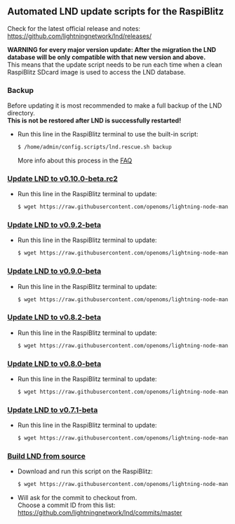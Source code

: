 ## Automated LND update scripts for the RaspiBlitz
Check for the latest official release and notes:
<https://github.com/lightningnetwork/lnd/releases/>

**WARNING for every major version update: After the migration
the LND database will be only compatible with that new version and above.**  
This means that the update script needs to be run each time when a
clean RaspiBlitz SDcard image is used to access the LND database.

### Backup
Before updating it is most recommended to make a full backup
of the LND directory.  
**This is not be restored after LND is successfully restarted!**

* Run this line in the RaspiBlitz terminal to use the built-in script:

    ```bash
    $ /home/admin/config.scripts/lnd.rescue.sh backup
    ```

    More info about this process in the
    [FAQ](https://github.com/rootzoll/raspiblitz/blob/master/FAQ.md#2-making-a-complete-lnd-data-backup)

### [Update LND to v0.10.0-beta.rc2](lnd.update.v0.10.0-beta.rc2.sh)

* Run this line in the RaspiBlitz terminal to update:  

    ```bash
    $ wget https://raw.githubusercontent.com/openoms/lightning-node-management/master/lnd.updates/lnd.update.v0.10.0-beta.rc2.sh && bash lnd.update.v0.10.0-beta.rc2.sh
   
### [Update LND to v0.9.2-beta](lnd.update.v0.9.2-beta.sh)

* Run this line in the RaspiBlitz terminal to update:  

    ```bash
    $ wget https://raw.githubusercontent.com/openoms/lightning-node-management/master/lnd.updates/lnd.update.v0.9.2-beta.sh && bash lnd.update.v0.9.2-beta.sh
    ```

### [Update LND to v0.9.0-beta](lnd.update.v0.9.0-beta.sh)

* Run this line in the RaspiBlitz terminal to update:  

    ```bash
    $ wget https://raw.githubusercontent.com/openoms/lightning-node-management/master/lnd.updates/lnd.update.v0.9.0-beta.sh && bash lnd.update.v0.9.0-beta.sh
    ```

### [Update LND to v0.8.2-beta](https://github.com/openoms/lightning-node-management/blob/master/lnd.updates/lnd.update.v0.8.2-beta.sh)
* Run this line in the RaspiBlitz terminal to update:  

    ```bash
    $ wget https://raw.githubusercontent.com/openoms/lightning-node-management/master/lnd.updates/lnd.update.v0.8.2-beta.sh && bash lnd.update.v0.8.2-beta.sh
    ```

### [Update LND to v0.8.0-beta](lnd.update.v0.8.0-beta.sh)

* Run this line in the RaspiBlitz terminal to update:  

    ```bash
    $ wget https://raw.githubusercontent.com/openoms/lightning-node-management/master/lnd.updates/lnd.update.v0.8.0-beta.sh && bash lnd.update.v0.8.0-beta.sh
    ```

### [Update LND to v0.7.1-beta](lnd.update.v0.7.1-beta.sh)

* Run this line in the RaspiBlitz terminal to update:

    ```bash
    $ wget https://raw.githubusercontent.com/openoms/lightning-node-management/master/lnd.updates/lnd.update.v0.7.1-beta.sh && bash lnd.update.v0.7.1-beta.sh
    ```

### [Build LND from source](lnd.from.source.sh)

* Download and run this script on the RaspiBlitz:  

    ```bash
    $ wget https://raw.githubusercontent.com/openoms/lightning-node-management/master/lnd.updates/lnd.from.source.sh && bash lnd.from.source.sh
    ```

* Will ask for the commit to checkout from.  
Choose a commit ID from this list:
<https://github.com/lightningnetwork/lnd/commits/master>